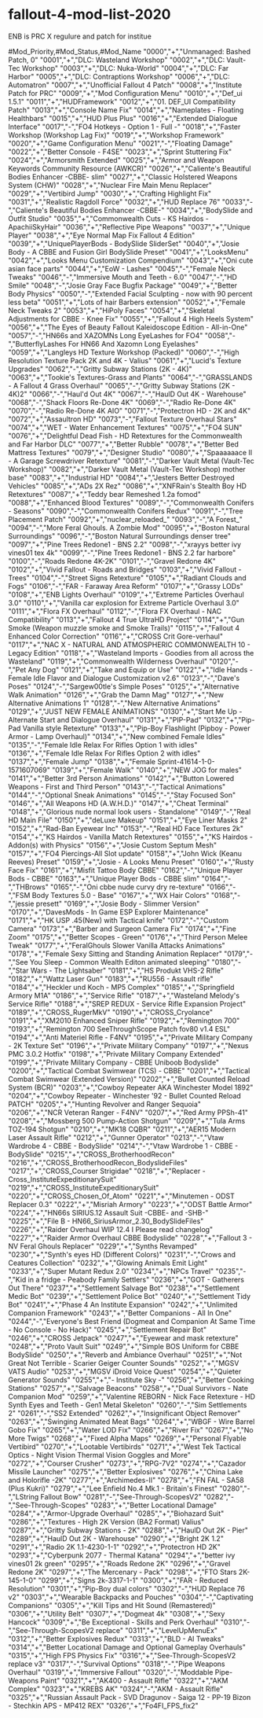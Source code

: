# fallout-4-mod-list-2020

ENB is PRC X regulure and patch for institue 

#Mod_Priority,#Mod_Status,#Mod_Name
"0000","+","Unmanaged: Bashed Patch, 0"
"0001","+","DLC: Wasteland Workshop"
"0002","+","DLC: Vault-Tec Workshop"
"0003","+","DLC: Nuka-World"
"0004","+","DLC: Far Harbor"
"0005","+","DLC: Contraptions Workshop"
"0006","+","DLC: Automatron"
"0007","+","Unofficial Fallout 4 Patch"
"0008","+","Institute Patch for PRC"
"0009","+","Mod Configuration Menu"
"0010","+","Def_ui 1.5.1"
"0011","+","HUDFramework"
"0012","+","01. DEF_UI Compatibility Patch"
"0013","+","Console Name Fix"
"0014","+","Nameplates - Floating Healthbars"
"0015","+","HUD Plus Plus"
"0016","+","Extended Dialogue Interface"
"0017","-","FO4 Hotkeys - Option 1 - Full -"
"0018","+","Faster Workshop (Workshop Lag Fix)"
"0019","+","Workshop Framework"
"0020","+","Game Configuration Menu"
"0021","-","Floating Damage"
"0022","+","Better Console - F4SE"
"0023","+","Sprint Stuttering Fix"
"0024","+","Armorsmith Extended"
"0025","+","Armor and Weapon Keywords Community Resource (AWKCR)"
"0026","+","Caliente's Beautiful Bodies Enhancer -CBBE- slim"
"0027","+","Classic Holstered Weapons System (CHW)"
"0028","+","Nuclear Fire Main Menu Replacer"
"0029","+","Vertibird Jump"
"0030","+","Crafting Highlight Fix"
"0031","+","Realistic Ragdoll Force"
"0032","+","HUD Replace 76"
"0033","-","Caliente's Beautiful Bodies Enhancer -CBBE-"
"0034","+","BodySlide and Outfit Studio"
"0035","+","Commonwealth Cuts - KS Hairdos - ApachiiSkyHair"
"0036","+","Reflective Pipe Weapons"
"0037","+","Unique Player"
"0038","+","Eye Normal Map Fix Fallout 4 Edition"
"0039","+","UniquePlayerBods - BodySlide SliderSet"
"0040","+","Josie Body - A CBBE and Fusion Girl BodySlide Preset"
"0041","+","LooksMenu"
"0042","+","Looks Menu Customization Compendium"
"0043","+","Oni cute asian face parts"
"0044","+","EoW - Lashes"
"0045","-","Female Neck Tweaks"
"0046","-","Immersive Mouth and Teeth - 6.0"
"0047","-","HD Smile"
"0048","-","Josie Gray Face Bugfix Package"
"0049","+","Better Body Physics"
"0050","-","Extended Facial Sculpting - now with 90 percent less beta"
"0051","+","Lots of hair Barbers extension"
"0052","+","Female Neck Tweaks 2"
"0053","+","HiPoly Faces"
"0054","+","Skeletal Adjustments for CBBE - Knee Fix"
"0055","+","Fallout 4 High Heels System"
"0056","+","The Eyes of Beauty Fallout Kaleidoscope Edition - All-in-One"
"0057","-","HN66s and XAZOMNs Long EyeLashes for FO4"
"0058","-","ButterflyLashes For HN66 And Xazomn Long Eyelashes"
"0059","+","Langleys HD Texture Workshop (Packed)"
"0060","-","High Resolution Texture Pack 2K and 4K - Valius"
"0061","+","Lucid's Texture Upgrades"
"0062","-","Gritty Subway Stations (2K - 4K)"
"0063","+","Tookie's Textures-Grass and Plants"
"0064","-","GRASSLANDS - A Fallout 4 Grass Overhaul"
"0065","-","Gritty Subway Stations (2K - 4K)2"
"0066","-","Haul'd Out 4K"
"0067","-","HaulD Out 4K - Warehouse"
"0068","-","Shack Floors Re-Done 4K"
"0069","-","Radio Re-Done 4K"
"0070","-","Radio Re-Done 4K AIO"
"0071","-","Protectron HD - 2K and 4K"
"0072","+","Assaultron HD"
"0073","-","Fallout Texture Overhaul Stars"
"0074","+","WET - Water Enhancement Textures"
"0075","+","FO4 SUN"
"0076","+","Delightful Dead Fish - HD Retextures for the Commonwealth and Far Harbor DLC"
"0077","+","Better Rubble"
"0078","+","Better Bed Mattress Textures"
"0079","+","Designer Studio"
"0080","+","Spaaaaaace II - A Garage Screwdriver Retexture"
"0081","-","Darker Vault Metal (Vault-Tec Workshop)"
"0082","+","Darker Vault Metal (Vault-Tec Workshop) mother base"
"0083","+","Industrial HD"
"0084","+","Jesters Better Destroyed Vehicles"
"0085","+","ADs 2X Rez"
"0086","+","XNFRain's Stealth Boy HD Retextures"
"0087","+","Teddy bear Remeshed 1.2a fomod"
"0088","+","Enhanced Blood Textures"
"0089","-","Commonwealth Conifers - Seasons"
"0090","-","Commonwealth Conifers Redux"
"0091","-","Tree Placement Patch"
"0092","+","nuclear_reloaded_"
"0093","-","A Forest_"
"0094","-","More Feral Ghouls. A Zombie Mod"
"0095","+","Boston Natural Surroundings"
"0096","-","Boston Natural Surroundings denser tree"
"0097","+","Pine Trees Redone1 - BNS 2.2"
"0098","-","xrayys better ivy vines01 tex 4k"
"0099","-","Pine Trees Redone1 - BNS 2.2 far harbore"
"0100","-","Roads Redone 4K-2K"
"0101","-","Gravel Redone 4K"
"0102","+","Vivid Fallout - Roads and Bridges"
"0103","+","Vivid Fallout - Trees"
"0104","-","Street Signs Retexture"
"0105","+","Radiant Clouds and Fogs"
"0106","-","FAR - Faraway Area Reform"
"0107","+","Grassy LODs"
"0108","+","ENB Lights Overhaul"
"0109","+","Extreme Particles Overhaul 3.0"
"0110","+","Vanilla car explosion for Extreme Particle Overhaul 3.0"
"0111","+","Flora FX Overhaul"
"0112","-","Flora FX Overhaul - NAC Compatibility"
"0113","+","Fallout 4 True UltraHD Project"
"0114","+","Gun Smoke (Weapon muzzle smoke and Smoke Trails)"
"0115","+","Fallout 4 Enhanced Color Correction"
"0116","+","CROSS Crit Gore-verhaul"
"0117","+","NAC X - NATURAL AND ATMOSPHERIC COMMONWEALTH 10 - Legacy Edition"
"0118","+","Wasteland Imports - Goodies from all across the Wasteland"
"0119","+","Commonwealth Wilderness Overhaul"
"0120","-","Pet Any Dog"
"0121","+","Take and Equip or Use"
"0122","+","Idle Hands - Female Idle Flavor and Dialogue Customization v2.6"
"0123","-","Dave's Poses"
"0124","-","Sargew00tle's Simple Poses"
"0125","+","Alternative Walk Animation"
"0126","+","Grab the Damn Mag"
"0127","+","New Alternative Animations 1"
"0128","-","New Alternative Animations"
"0129","+","JUST NEW FEMALE ANIMATIONS"
"0130","+","Start Me Up - Alternate Start and Dialogue Overhaul"
"0131","+","PIP-Pad"
"0132","+","Pip-Pad Vanilla style Retexture"
"0133","+","Pip-Boy Flashlight (Pipboy - Power Armor - Lamp Overhaul)"
"0134","+","New combined Female Idles"
"0135","-","Female Idle Relax For Rifles Option 1 with idles"
"0136","+","Female Idle Relax For Rifles Option 2 with idles"
"0137","+","Female Jump"
"0138","+","Female Sprint-41614-1-0-1571607069"
"0139","+","Female Walk"
"0140","+","NEW JOG for males"
"0141","+","Better 3rd Person Animations"
"0142","+","Button Lowered Weapons - First and Third Person"
"0143","-","Tactical Animations"
"0144","-","Optional Sneak Animations"
"0145","-","Stay Focused Son"
"0146","+","All Weapons HD (A.W.H.D.)"
"0147","+","Cheat Terminal"
"0148","+","Glorious nude normal look users - Standalone"
"0149","-","Real HD Main File"
"0150","+","deLuxe Makeup"
"0151","+","Eye Liner Masks 2"
"0152","+","Rad-Ban Eyewear Inc"
"0153","-","Real HD Face Textures 2k"
"0154","+","KS Hairdos - Vanilla Match Retextures"
"0155","+","KS Hairdos - Addon(s) with Physics"
"0156","+","Josie Custom Septum Mesh"
"0157","+","FO4 Piercings-All Slot update"
"0158","+","John Wick (Keanu Reeves) Preset"
"0159","+","Josie - A Looks Menu Preset"
"0160","+","Rusty Face Fix"
"0161","+","Misfit Tattoo Body CBBE"
"0162","-","Unique Player Bods - CBBE"
"0163","+","Unique Player Bods - CBBE slim"
"0164","-","THBrows"
"0165","-","Oni cbbe nude curvy dry re-texture"
"0166","-","FSM Body Textures 5.0 - Base"
"0167","+","WX Hair Colors"
"0168","-","jessie presett"
"0169","+","Josie Body - Slimmer Version"
"0170","+","DavesMods - In Game ESP Explorer Maintenance"
"0171","+","HK USP .45(New) with Tactical knife"
"0172","-","Custom Camera"
"0173","+","Barber and Surgeon Camera Fix"
"0174","+","Fine Zoom"
"0175","+","Better Scopes - Green"
"0176","+","Third Person Melee Tweak"
"0177","+","FeralGhouls Slower Vanilla Attacks Animations"
"0178","+","Female Sexy Sitting and Standing Animation Replacer"
"0179","-","See You Sleep - Common Wealth Editon animated sleeping"
"0180","-","Star Wars - The Lightsaber"
"0181","+","HS Produkt VHS-2 Rifle"
"0182","+","Wattz Laser Gun"
"0183","+","RU556 - Assault rifle"
"0184","+","Heckler und Koch - MP5 Complex"
"0185","+","Springfield Armory M1A"
"0186","+","Service Rifle"
"0187","+","Wasteland Melody's Service Rifle"
"0188","+","SREP REDUX - Service Rifle Expansion Project"
"0189","+","CROSS_RugerMkV"
"0190","+","CROSS_Cryolance"
"0191","+","XM2010 Enhanced Sniper Rifle"
"0192","+","Remington 700"
"0193","+","Remington 700 SeeThroughScope Patch fov80 v1.4 ESL"
"0194","+","Anti Materiel Rifle - F4NV"
"0195","+","Private Military Company - 2K Texture Set"
"0196","+","Private Military Company"
"0197","+","Nexus PMC 3.0.2 Hotfix"
"0198","+","Private Military Company Extended"
"0199","+","Private Military Company - CBBE Uniboob Bodyslide"
"0200","+","Tactical Combat Swimwear (TCS) - CBBE"
"0201","+","Tactical Combat Swimwear (Extended Version)"
"0202","+","Bullet Counted Reload System (BCR)"
"0203","+","Cowboy Repeater AKA Winchester Model 1892"
"0204","+","Cowboy Repeater - Winchester '92 - Bullet Counted Reload PATCH"
"0205","+","Hunting Revolver and Ranger Sequoia"
"0206","+","NCR Veteran Ranger - F4NV"
"0207","+","Red Army PPSh-41"
"0208","+","Mossberg 500 Pump-Action Shotgun"
"0209","+","Tula Arms TOZ-194 Shotgun"
"0210","+","MK18 CQBR"
"0211","+","AER15 Modern Laser Assault Rifle"
"0212","+","Gunner Operator"
"0213","-","Vtaw Wardrobe 4 - CBBE - BodySlide"
"0214","-","Vtaw Wardrobe 1 - CBBE - BodySlide"
"0215","+","CROSS_BrotherhoodRecon"
"0216","+","CROSS_BrotherhoodRecon_BodyslideFiles"
"0217","+","CROSS_Courser Strigidae"
"0218","+","Replacer - Cross_InstituteExpeditionarySuit"
"0219","+","CROSS_InstituteExpeditionarySuit"
"0220","+","CROSS_Chosen_Of_Atom"
"0221","+","Minutemen - ODST Replacer 0.3"
"0222","+","Misriah Armory"
"0223","+","ODST Battle Armor"
"0224","+","HN66s SIRIUS.12 Assault Suit -CBBE- and -SHB-"
"0225","+","File B - HN66_SiriusArmor_2.30_BodySlideFiles"
"0226","+","Raider Overhaul WIP 12.4 I Please read changelog"
"0227","+","Raider Armor Overhaul CBBE Bodyslide"
"0228","+","Fallout 3 - NV Feral Ghouls Replacer"
"0229","+","Synths Revamped"
"0230","+","Synth's eyes HD (Different Colors)"
"0231","-","Crows and Ceatures Collection"
"0232","+","Glowing Animals Emit Light"
"0233","+","Super Mutant Redux 2.0"
"0234","+","NPCs Travel"
"0235","-","Kid in a fridge - Peabody Family Settlers"
"0236","+","GOT - Gatherers Out There"
"0237","+","Settlement Salvage Bot"
"0238","+","Settlement Medic Bot"
"0239","+","Settlement Police Bot"
"0240","+","Settlement Tidy Bot"
"0241","+","Phase 4 An Institute Expansion"
"0242","+","Unlimited Companion Framework"
"0243","+","Better Companions - All In One"
"0244","-","Everyone's Best Friend (Dogmeat and Companion At Same Time - No Console - No Hack)"
"0245","+","Settlement Repair Bot"
"0246","+","CROSS Jetpack"
"0247","+","Eyewear and mask retexture"
"0248","+","Proto Vault Suit"
"0249","+","Simple BOS Uniform for CBBE BodySlide"
"0250","+","Reverb and Ambiance Overhaul"
"0251","+","Not Great Not Terrible - Scarier Geiger Counter Sounds"
"0252","+","MGSV VATS Audio"
"0253","+","MGSV iDroid Voice Quest"
"0254","+","Quieter Generator Sounds"
"0255","+","- Institute Sky -"
"0256","+","Better Cooking Stations"
"0257","+","Salvage Beacons"
"0258","+","Dual Survivors - Nate Companion Mod"
"0259","+","Valentine REBORN - Nick Face Retexture - HD Synth Eyes and Teeth - Gen1 Metal Skeleton"
"0260","-","Sim Settlements 2"
"0261","-","SS2 Extended"
"0262","+","Insignificant Object Remover"
"0263","+","Swinging Animated Meat Bags"
"0264","+","WBGF - Wire Barrel Gobo Fix"
"0265","+","Water LOD Fix"
"0266","+","River Fix"
"0267","+","No More Twigs"
"0268","+","Fixed Alpha Maps"
"0269","+","Personal Flyable Vertibird"
"0270","+","Lootable Vertibirds"
"0271","+","West Tek Tactical Optics - Night Vision Thermal Vision Goggles and More"
"0272","+","Courser Crusher"
"0273","+","RPG-7V2"
"0274","+","Cazador Missile Launcher"
"0275","+","Better Explosives"
"0276","+","China Lake and Holorifle -2K"
"0277","+","Archimedes-II"
"0278","+","FN FAL - SA58 (Plus Kukri)"
"0279","+","Lee Enfield No.4 Mk.1 - Britain's Finest"
"0280","-","LString Fallout Bow"
"0281","-","See-Through-ScopesV2"
"0282","-","See-Through-Scopes"
"0283","+","Better Locational Damage"
"0284","+","Armor-Upgrade Overhaul"
"0285","+","Biohazard Suit"
"0286","+","Textures - High 2K Version (BA2 Format) Valius"
"0287","+","Gritty Subway Stations - 2K"
"0288","+","HaulD Out 2K - Pier"
"0289","+","HaulD Out 2K - Warehouse"
"0290","+","Bright 2K 1.2"
"0291","+","Radio 2K 1.1-4230-1-1"
"0292","+","Protectron HD 2K"
"0293","+","Cyberpunk 2077 - Thermal Katana"
"0294","+","better ivy vines01 2k green"
"0295","+","Roads Redone 2K"
"0296","+","Gravel Redone 2K"
"0297","+","The Mercenary - Pack"
"0298","+","FTO Stars 2K-145-1-0"
"0299","+","Signs 2k-3317-1-1"
"0300","+","FAR - Reduced Resolution"
"0301","+","Pip-Boy dual colors"
"0302","-","HUD Replace 76 v2"
"0303","+","Wearable Backpacks and Pouches"
"0304","-","Captivating Companions"
"0305","+","Kill Tips and Hit Sound (Remastered)"
"0306","+","Utility Belt"
"0307","+","Dogmeat 4k"
"0308","+","Sexy Hancock"
"0309","+","Be Exceptional - Skills and Perk Overhaul"
"0310","-","See-Through-ScopesV2 replace"
"0311","+","LevelUpMenuEx"
"0312","+","Better Explosives Redux"
"0313","+","BLD - AI Tweaks"
"0314","+","Better Locational Damage and Optional Gameplay Overhauls"
"0315","+","High FPS Physics Fix"
"0316","+","See-Through-ScopesV2 replace v3"
"0317","-","Survival Options"
"0318","-","Pipe Weapons Overhaul"
"0319","+","Immersive Fallout"
"0320","-","Moddable Pipe-Weapons Paint"
"0321","+","AK400 - Assault Rifle"
"0322","+","AKM Complex"
"0323","+","KREBS AK"
"0324","-","AKM - Assault Rifle"
"0325","+","Russian Assault Pack - SVD Dragunov - Saiga 12 - PP-19 Bizon - Stechkin APS - MP412 REX"
"0326","+","Fo4FI_FPS_fix2"
